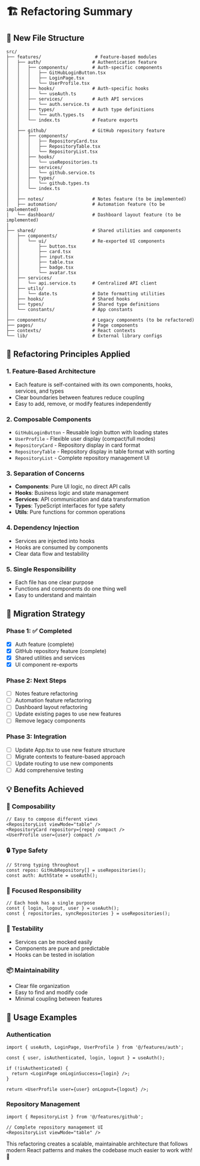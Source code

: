 # 🏗️ Refactoring Summary

## 📁 New File Structure

```
src/
├── features/                    # Feature-based modules
│   ├── auth/                   # Authentication feature
│   │   ├── components/         # Auth-specific components
│   │   │   ├── GitHubLoginButton.tsx
│   │   │   ├── LoginPage.tsx
│   │   │   └── UserProfile.tsx
│   │   ├── hooks/              # Auth-specific hooks
│   │   │   └── useAuth.ts
│   │   ├── services/           # Auth API services
│   │   │   └── auth.service.ts
│   │   ├── types/              # Auth type definitions
│   │   │   └── auth.types.ts
│   │   └── index.ts            # Feature exports
│   │
│   ├── github/                 # GitHub repository feature
│   │   ├── components/
│   │   │   ├── RepositoryCard.tsx
│   │   │   ├── RepositoryTable.tsx
│   │   │   └── RepositoryList.tsx
│   │   ├── hooks/
│   │   │   └── useRepositories.ts
│   │   ├── services/
│   │   │   └── github.service.ts
│   │   ├── types/
│   │   │   └── github.types.ts
│   │   └── index.ts
│   │
│   ├── notes/                  # Notes feature (to be implemented)
│   ├── automation/             # Automation feature (to be implemented)
│   └── dashboard/              # Dashboard layout feature (to be implemented)
│
├── shared/                     # Shared utilities and components
│   ├── components/
│   │   └── ui/                 # Re-exported UI components
│   │       ├── button.tsx
│   │       ├── card.tsx
│   │       ├── input.tsx
│   │       ├── table.tsx
│   │       ├── badge.tsx
│   │       └── avatar.tsx
│   ├── services/
│   │   └── api.service.ts      # Centralized API client
│   ├── utils/
│   │   └── date.ts             # Date formatting utilities
│   ├── hooks/                  # Shared hooks
│   ├── types/                  # Shared type definitions
│   └── constants/              # App constants
│
├── components/                 # Legacy components (to be refactored)
├── pages/                      # Page components
├── contexts/                   # React contexts
└── lib/                        # External library configs
```

## 🎯 Refactoring Principles Applied

### 1. **Feature-Based Architecture**
- Each feature is self-contained with its own components, hooks, services, and types
- Clear boundaries between features reduce coupling
- Easy to add, remove, or modify features independently

### 2. **Composable Components**
- `GitHubLoginButton` - Reusable login button with loading states
- `UserProfile` - Flexible user display (compact/full modes)
- `RepositoryCard` - Repository display in card format
- `RepositoryTable` - Repository display in table format with sorting
- `RepositoryList` - Complete repository management UI

### 3. **Separation of Concerns**
- **Components**: Pure UI logic, no direct API calls
- **Hooks**: Business logic and state management
- **Services**: API communication and data transformation
- **Types**: TypeScript interfaces for type safety
- **Utils**: Pure functions for common operations

### 4. **Dependency Injection**
- Services are injected into hooks
- Hooks are consumed by components
- Clear data flow and testability

### 5. **Single Responsibility**
- Each file has one clear purpose
- Functions and components do one thing well
- Easy to understand and maintain

## 🔄 Migration Strategy

### Phase 1: ✅ Completed
- [x] Auth feature (complete)
- [x] GitHub repository feature (complete)
- [x] Shared utilities and services
- [x] UI component re-exports

### Phase 2: Next Steps
- [ ] Notes feature refactoring
- [ ] Automation feature refactoring
- [ ] Dashboard layout refactoring
- [ ] Update existing pages to use new features
- [ ] Remove legacy components

### Phase 3: Integration
- [ ] Update App.tsx to use new feature structure
- [ ] Migrate contexts to feature-based approach
- [ ] Update routing to use new components
- [ ] Add comprehensive testing

## 💡 Benefits Achieved

### 🧩 **Composability**
```tsx
// Easy to compose different views
<RepositoryList viewMode="table" />
<RepositoryCard repository={repo} compact />
<UserProfile user={user} compact />
```

### 🔒 **Type Safety**
```tsx
// Strong typing throughout
const repos: GitHubRepository[] = useRepositories();
const auth: AuthState = useAuth();
```

### 🎯 **Focused Responsibility**
```tsx
// Each hook has a single purpose
const { login, logout, user } = useAuth();
const { repositories, syncRepositories } = useRepositories();
```

### 🧪 **Testability**
- Services can be mocked easily
- Components are pure and predictable
- Hooks can be tested in isolation

### 📦 **Maintainability**
- Clear file organization
- Easy to find and modify code
- Minimal coupling between features

## 🚀 Usage Examples

### Authentication
```tsx
import { useAuth, LoginPage, UserProfile } from '@/features/auth';

const { user, isAuthenticated, login, logout } = useAuth();

if (!isAuthenticated) {
  return <LoginPage onLoginSuccess={login} />;
}

return <UserProfile user={user} onLogout={logout} />;
```

### Repository Management
```tsx
import { RepositoryList } from '@/features/github';

// Complete repository management UI
<RepositoryList viewMode="table" />
```

This refactoring creates a scalable, maintainable architecture that follows modern React patterns and makes the codebase much easier to work with! 🎉